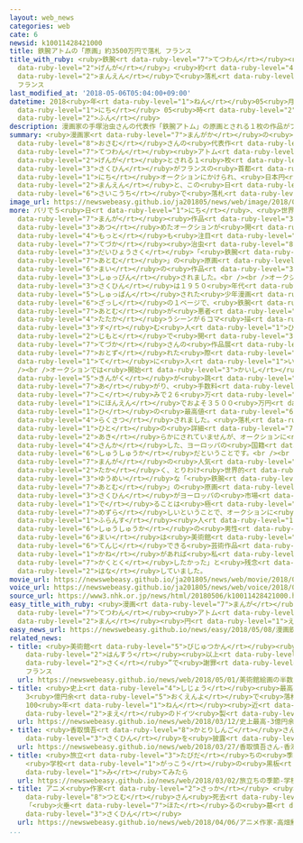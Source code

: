 ```yaml
---
layout: web_news
categories: web
cate: 6
newsid: k10011428421000
title: 鉄腕アトムの「原画」約3500万円で落札 フランス
title_with_ruby: <ruby>鉄腕<rt data-ruby-level="7">てつわん</rt></ruby><ruby>アトム<rt data-ruby-level="7">あとむ</rt></ruby>の「<ruby>原画<rt
  data-ruby-level="2">げんが</rt></ruby>」<ruby>約<rt data-ruby-level="4">やく</rt></ruby>3500<ruby>万円<rt
  data-ruby-level="2">まんえん</rt></ruby>で<ruby>落札<rt data-ruby-level="4">らくさつ</rt></ruby>
  フランス
last_modified_at: '2018-05-06T05:04:00+09:00'
datetime: 2018<ruby>年<rt data-ruby-level="1">ねん</rt></ruby>05<ruby>月<rt data-ruby-level="1">がつ</rt></ruby>06<ruby>日<rt
  data-ruby-level="1">にち</rt></ruby> 05<ruby>時<rt data-ruby-level="2">じ</rt></ruby>04<ruby>分<rt
  data-ruby-level="2">ふん</rt></ruby>
description: 漫画家の手塚治虫さんの代表作「鉄腕アトム」の原画とされる１枚の作品がフランスの首都パリで５日オークションにかけられ、日本円でおよそ３５００万円と、この日の最高値で落札されました。
summary: <ruby>漫画家<rt data-ruby-level="7">まんがか</rt></ruby>の<ruby>手塚<rt data-ruby-level="7">てづか</rt></ruby><ruby>治虫<rt
  data-ruby-level="8">おさむ</rt></ruby>さんの<ruby>代表作<rt data-ruby-level="3">だいひょうさく</rt></ruby>「<ruby>鉄腕<rt
  data-ruby-level="7">てつわん</rt></ruby><ruby>アトム<rt data-ruby-level="7">あとむ</rt></ruby>」の<ruby>原画<rt
  data-ruby-level="2">げんが</rt></ruby>とされる１<ruby>枚<rt data-ruby-level="6">まい</rt></ruby>の<ruby>作品<rt
  data-ruby-level="3">さくひん</rt></ruby>がフランスの<ruby>首都<rt data-ruby-level="3">しゅと</rt></ruby>パリで５<ruby>日<rt
  data-ruby-level="1">にち</rt></ruby>オークションにかけられ、<ruby>日本円<rt data-ruby-level="1">にほんえん</rt></ruby>でおよそ３５００<ruby>万円<rt
  data-ruby-level="2">まんえん</rt></ruby>と、この<ruby>日<rt data-ruby-level="1">ひ</rt></ruby>の<ruby>最高値<rt
  data-ruby-level="6">さいこうち</rt></ruby>で<ruby>落札<rt data-ruby-level="4">らくさつ</rt></ruby>されました。
image_url: https://newswebeasy.github.io/ja201805/news/web/image/2018/05/06/K10011428421_1805060050_1805060051_01_02.jpg
more: パリで５<ruby>日<rt data-ruby-level="1">にち</rt></ruby>、<ruby>世界<rt data-ruby-level="3">せかい</rt></ruby>の<ruby>漫画<rt
  data-ruby-level="7">まんが</rt></ruby><ruby>作品<rt data-ruby-level="3">さくひん</rt></ruby>を<ruby>集<rt
  data-ruby-level="3">あつ</rt></ruby>めたオークションが<ruby>開<rt data-ruby-level="3">ひら</rt></ruby>かれ、<ruby>最<rt
  data-ruby-level="4">もっと</rt></ruby>も<ruby>注目<rt data-ruby-level="3">ちゅうもく</rt></ruby>されるものとして、<ruby>手塚<rt
  data-ruby-level="7">てづか</rt></ruby><ruby>治虫<rt data-ruby-level="8">おさむ</rt></ruby>さんの<ruby>代表作<rt
  data-ruby-level="3">だいひょうさく</rt></ruby>「<ruby>鉄腕<rt data-ruby-level="7">てつわん</rt></ruby><ruby>アトム<rt
  data-ruby-level="7">あとむ</rt></ruby>」の<ruby>原画<rt data-ruby-level="2">げんが</rt></ruby>とされる１<ruby>枚<rt
  data-ruby-level="6">まい</rt></ruby>の<ruby>作品<rt data-ruby-level="3">さくひん</rt></ruby>が<ruby>出品<rt
  data-ruby-level="3">しゅっぴん</rt></ruby>されました。<br /><br />オークション<ruby>会社<rt data-ruby-level="2">がいしゃ</rt></ruby>によりますと、この<ruby>作品<rt
  data-ruby-level="3">さくひん</rt></ruby>は１９５０<ruby>年代<rt data-ruby-level="3">ねんだい</rt></ruby>に<ruby>出版<rt
  data-ruby-level="5">しゅっぱん</rt></ruby>された<ruby>少年漫画<rt data-ruby-level="7">しょうねんまんが</rt></ruby><ruby>雑誌<rt
  data-ruby-level="6">ざっし</rt></ruby>の１ページで、<ruby>鉄腕<rt data-ruby-level="7">てつわん</rt></ruby><ruby>アトム<rt
  data-ruby-level="7">あとむ</rt></ruby>が<ruby>悪者<rt data-ruby-level="3">わるもの</rt></ruby>と<ruby>戦<rt
  data-ruby-level="4">たたか</rt></ruby>うシーンが６コマ<ruby>描<rt data-ruby-level="7">えが</rt></ruby>かれていて、オーストラリアに<ruby>住<rt
  data-ruby-level="3">す</rt></ruby>む<ruby>人<rt data-ruby-level="1">ひと</rt></ruby>が、かつて<ruby>地元<rt
  data-ruby-level="2">じもと</rt></ruby>で<ruby>開<rt data-ruby-level="3">ひら</rt></ruby>かれた<ruby>手塚<rt
  data-ruby-level="7">てづか</rt></ruby>さんの<ruby>作品展<rt data-ruby-level="6">さくひんてん</rt></ruby>を<ruby>訪<rt
  data-ruby-level="7">おとず</rt></ruby>れた<ruby>際<rt data-ruby-level="5">さい</rt></ruby>に<ruby>手<rt
  data-ruby-level="1">て</rt></ruby>に<ruby>入<rt data-ruby-level="1">い</rt></ruby>れたということです。<br
  /><br />オークションでは<ruby>開始<rt data-ruby-level="3">かいし</rt></ruby>と<ruby>同時<rt data-ruby-level="2">どうじ</rt></ruby>に<ruby>金額<rt
  data-ruby-level="5">きんがく</rt></ruby>が<ruby>跳<rt data-ruby-level="7">は</rt></ruby>ね<ruby>上<rt
  data-ruby-level="7">あ</rt></ruby>がり、<ruby>手数料<rt data-ruby-level="4">てすうりょう</rt></ruby><ruby>込<rt
  data-ruby-level="7">こ</rt></ruby>みで２６<ruby>万<rt data-ruby-level="2">まん</rt></ruby>９４００ユーロ、<ruby>日本円<rt
  data-ruby-level="1">にほんえん</rt></ruby>でおよそ３５００<ruby>万円<rt data-ruby-level="2">まんえん</rt></ruby>と、この<ruby>日<rt
  data-ruby-level="1">ひ</rt></ruby>の<ruby>最高値<rt data-ruby-level="6">さいこうち</rt></ruby>で<ruby>落札<rt
  data-ruby-level="4">らくさつ</rt></ruby>されました。<ruby>落札<rt data-ruby-level="4">らくさつ</rt></ruby>した<ruby>人<rt
  data-ruby-level="1">ひと</rt></ruby>の<ruby>詳細<rt data-ruby-level="7">しょうさい</rt></ruby>は<ruby>明<rt
  data-ruby-level="2">あき</rt></ruby>らかにされていませんが、オークションに<ruby>電話<rt data-ruby-level="2">でんわ</rt></ruby>で<ruby>参加<rt
  data-ruby-level="4">さんか</rt></ruby>した、ヨーロッパの<ruby>国籍<rt data-ruby-level="7">こくせき</rt></ruby>の<ruby>収集家<rt
  data-ruby-level="6">しゅうしゅうか</rt></ruby>だということです。<br /><br />フランスでは<ruby>日本<rt data-ruby-level="1">にっぽん</rt></ruby>の<ruby>漫画<rt
  data-ruby-level="7">まんが</rt></ruby>の<ruby>人気<rt data-ruby-level="1">にんき</rt></ruby>が<ruby>高<rt
  data-ruby-level="2">たか</rt></ruby>く、とりわけ<ruby>世界的<rt data-ruby-level="4">せかいてき</rt></ruby>に<ruby>有名<rt
  data-ruby-level="3">ゆうめい</rt></ruby>な「<ruby>鉄腕<rt data-ruby-level="7">てつわん</rt></ruby><ruby>アトム<rt
  data-ruby-level="7">あとむ</rt></ruby>」の<ruby>原画<rt data-ruby-level="2">げんが</rt></ruby>とされる<ruby>作品<rt
  data-ruby-level="3">さくひん</rt></ruby>がヨーロッパの<ruby>市場<rt data-ruby-level="2">しじょう</rt></ruby>に<ruby>出<rt
  data-ruby-level="1">で</rt></ruby>ることは<ruby>極<rt data-ruby-level="7">きわ</rt></ruby>めて<ruby>珍<rt
  data-ruby-level="7">めずら</rt></ruby>しいということで、オークションに<ruby>参加<rt data-ruby-level="4">さんか</rt></ruby>した<ruby>フランス<rt
  data-ruby-level="1">ふらんす</rt></ruby><ruby>人<rt data-ruby-level="1">じん</rt></ruby>の<ruby>収集家<rt
  data-ruby-level="6">しゅうしゅうか</rt></ruby>の<ruby>男性<rt data-ruby-level="5">だんせい</rt></ruby>は「この１<ruby>枚<rt
  data-ruby-level="6">まい</rt></ruby>は<ruby>美術館<rt data-ruby-level="5">びじゅつかん</rt></ruby>にも<ruby>展示<rt
  data-ruby-level="6">てんじ</rt></ruby>できる<ruby>芸術作品<rt data-ruby-level="5">げいじゅつさくひん</rt></ruby>で、お<ruby>金<rt
  data-ruby-level="1">かね</rt></ruby>があれば<ruby>私<rt data-ruby-level="8">わたし</rt></ruby>が<ruby>獲得<rt
  data-ruby-level="7">かくとく</rt></ruby>したかった」と<ruby>残念<rt data-ruby-level="4">ざんねん</rt></ruby>そうに<ruby>話<rt
  data-ruby-level="2">はな</rt></ruby>していました。
movie_url: https://newswebeasy.github.io/ja201805/news/web/movie/2018/05/06/k10011428421_201805060524_201805060530.mp4
voice_url: https://newswebeasy.github.io/ja201805/news/web/voice/2018/05/06/k10011428421_201805060524_201805060530.mp3
source_url: https://www3.nhk.or.jp/news/html/20180506/k10011428421000.html
easy_title_with_ruby: <ruby>漫画<rt data-ruby-level="7">まんが</rt></ruby>「<ruby>鉄腕<rt
  data-ruby-level="7">てつわん</rt></ruby><ruby>アトム<rt data-ruby-level="7">あとむ</rt></ruby>」の１ページがオークションで３５００<ruby>万<rt
  data-ruby-level="2">まん</rt></ruby><ruby>円<rt data-ruby-level="1">えん</rt></ruby>
easy_news_url: https://newswebeasy.github.io/news/easy/2018/05/08/漫画鉄腕アトムの1ページがオークションで3500万円
related_news:
- title: <ruby>美術館<rt data-ruby-level="5">びじゅつかん</rt></ruby><ruby>絵画<rt data-ruby-level="2">かいが</rt></ruby>の<ruby>半数<rt
    data-ruby-level="2">はんすう</rt></ruby><ruby>以上<rt data-ruby-level="4">いじょう</rt></ruby>“がん<ruby>作<rt
    data-ruby-level="2">さく</rt></ruby>”で<ruby>謝罪<rt data-ruby-level="5">しゃざい</rt></ruby>
    フランス
  url: https://newswebeasy.github.io/news/web/2018/05/01/美術館絵画の半数以上がん作で謝罪-フランス
- title: <ruby>史上<rt data-ruby-level="4">しじょう</rt></ruby><ruby>最高<rt data-ruby-level="4">さいこう</rt></ruby>
    3<ruby>億円余<rt data-ruby-level="5">おくえんよ</rt></ruby>で<ruby>落札<rt data-ruby-level="4">らくさつ</rt></ruby>
    100<ruby>年<rt data-ruby-level="1">ねん</rt></ruby><ruby>近<rt data-ruby-level="2">ちか</rt></ruby>く<ruby>前<rt
    data-ruby-level="2">まえ</rt></ruby>のドイツ<ruby>製<rt data-ruby-level="5">せい</rt></ruby>カメラ
  url: https://newswebeasy.github.io/news/web/2018/03/12/史上最高-3億円余で落札-100年近く前のドイツ製カメラ
- title: <ruby>香取慎吾<rt data-ruby-level="8">かとりしんご</rt></ruby>さん <ruby>香港<rt data-ruby-level="8">ほんこん</rt></ruby>でアート<ruby>作品<rt
    data-ruby-level="3">さくひん</rt></ruby>を<ruby>披露<rt data-ruby-level="7">ひろう</rt></ruby>
  url: https://newswebeasy.github.io/news/web/2018/03/27/香取慎吾さん-香港でアート作品を披露
- title: <ruby>旅立<rt data-ruby-level="3">たびだ</rt></ruby>ちの<ruby>季節<rt data-ruby-level="4">きせつ</rt></ruby>
    <ruby>学校<rt data-ruby-level="1">がっこう</rt></ruby>の<ruby>黒板<rt data-ruby-level="3">こくばん</rt></ruby>を<ruby>見<rt
    data-ruby-level="1">み</rt></ruby>てみたら
  url: https://newswebeasy.github.io/news/web/2018/03/02/旅立ちの季節-学校の黒板を見てみたら
- title: アニメ<ruby>作家<rt data-ruby-level="2">さっか</rt></ruby> <ruby>高畑<rt data-ruby-level="3">たかはた</rt></ruby><ruby>勲<rt
    data-ruby-level="8">つとむ</rt></ruby>さん<ruby>死去<rt data-ruby-level="3">しきょ</rt></ruby>
    「<ruby>火垂<rt data-ruby-level="7">ほた</rt></ruby>るの<ruby>墓<rt data-ruby-level="7">はか</rt></ruby>」などの<ruby>作品<rt
    data-ruby-level="3">さくひん</rt></ruby>
  url: https://newswebeasy.github.io/news/web/2018/04/06/アニメ作家-高畑勲さん死去-火垂るの墓などの作品
...
```

